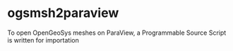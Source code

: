 # ogsmsh2paraview
To open OpenGeoSys meshes on ParaView, a Programmable Source Script is written for importation
